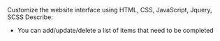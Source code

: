 Customize the website interface using HTML, CSS, JavaScript, Jquery, SCSS
Describe:
- You can add/update/delete a list of items that need to be completed
